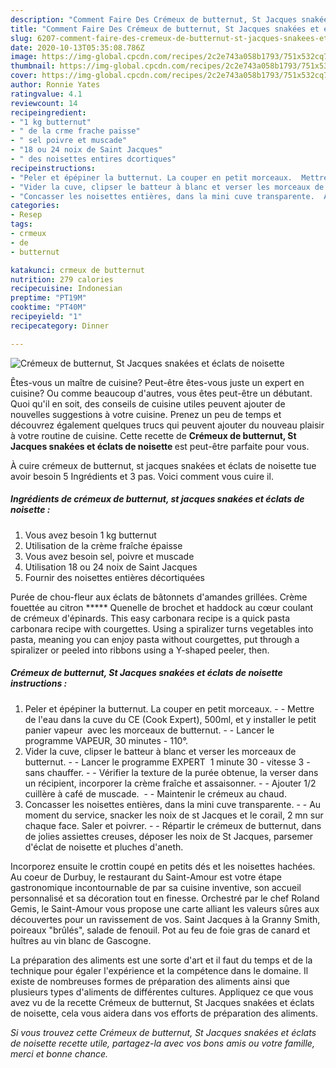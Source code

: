 ```yaml
---
description: "Comment Faire Des Crémeux de butternut, St Jacques snakées et éclats de noisette"
title: "Comment Faire Des Crémeux de butternut, St Jacques snakées et éclats de noisette"
slug: 6207-comment-faire-des-cremeux-de-butternut-st-jacques-snakees-et-eclats-de-noisette
date: 2020-10-13T05:35:08.786Z
image: https://img-global.cpcdn.com/recipes/2c2e743a058b1793/751x532cq70/cremeux-de-butternut-st-jacques-snakees-et-eclats-de-noisette-photo-principale-de-la-recette.jpg
thumbnail: https://img-global.cpcdn.com/recipes/2c2e743a058b1793/751x532cq70/cremeux-de-butternut-st-jacques-snakees-et-eclats-de-noisette-photo-principale-de-la-recette.jpg
cover: https://img-global.cpcdn.com/recipes/2c2e743a058b1793/751x532cq70/cremeux-de-butternut-st-jacques-snakees-et-eclats-de-noisette-photo-principale-de-la-recette.jpg
author: Ronnie Yates
ratingvalue: 4.1
reviewcount: 14
recipeingredient:
- "1 kg butternut"
- " de la crme frache paisse"
- " sel poivre et muscade"
- "18 ou 24 noix de Saint Jacques"
- " des noisettes entires dcortiques"
recipeinstructions:
- "Peler et épépiner la butternut. La couper en petit morceaux.  Mettre de l&#39;eau dans la cuve du CE (Cook Expert), 500ml, et y installer le petit panier vapeur  avec les morceaux de butternut.  Lancer le programme VAPEUR, 30 minutes - 110°."
- "Vider la cuve, clipser le batteur à blanc et verser les morceaux de butternut.  Lancer le programme EXPERT  1 minute 30 - vitesse 3 - sans chauffer.  Vérifier la texture de la purée obtenue, la verser dans un récipient, incorporer la crème fraîche et assaisonner.  Ajouter 1/2 cuillère à café de muscade.   Maintenir le crémeux au chaud."
- "Concasser les noisettes entières, dans la mini cuve transparente.  Au moment du service, snacker les noix de st Jacques et le corail, 2 mn sur chaque face. Saler et poivrer.  Répartir le crémeux de butternut, dans de jolies assiettes creuses, déposer les noix de St Jacques, parsemer d&#39;éclat de noisette et pluches d&#39;aneth."
categories:
- Resep
tags:
- crmeux
- de
- butternut

katakunci: crmeux de butternut 
nutrition: 279 calories
recipecuisine: Indonesian
preptime: "PT19M"
cooktime: "PT40M"
recipeyield: "1"
recipecategory: Dinner

---
```



![Crémeux de butternut, St Jacques snakées et éclats de noisette](https://img-global.cpcdn.com/recipes/2c2e743a058b1793/751x532cq70/cremeux-de-butternut-st-jacques-snakees-et-eclats-de-noisette-photo-principale-de-la-recette.jpg)

Êtes-vous un maître de cuisine? Peut-être êtes-vous juste un expert en cuisine? Ou comme beaucoup d'autres, vous êtes peut-être un débutant. Quoi qu'il en soit, des conseils de cuisine utiles peuvent ajouter de nouvelles suggestions à votre cuisine. Prenez un peu de temps et découvrez également quelques trucs qui peuvent ajouter du nouveau plaisir à votre routine de cuisine. Cette recette de <strong> Crémeux de butternut, St Jacques snakées et éclats de noisette </strong> est peut-être parfaite pour vous.

<!--inarticleads1-->

À cuire crémeux de butternut, st jacques snakées et éclats de noisette tue avoir besoin 5 Ingrédients et 3 pas. Voici comment vous cuire il.

##### Ingrédients de crémeux de butternut, st jacques snakées et éclats de noisette :

1. Vous avez besoin 1 kg butternut
1. Utilisation  de la crème fraîche épaisse
1. Vous avez besoin  sel, poivre et muscade
1. Utilisation 18 ou 24 noix de Saint Jacques
1. Fournir  des noisettes entières décortiquées


Purée de chou-fleur aux éclats de bâtonnets d&#39;amandes grillées. Crème fouettée au citron ***** Quenelle de brochet et haddock au cœur coulant de crémeux d&#39;épinards. This easy carbonara recipe is a quick pasta carbonara recipe with courgettes. Using a spiralizer turns vegetables into pasta, meaning you can enjoy pasta without courgettes, put through a spiralizer or peeled into ribbons using a Y-shaped peeler, then. 

<!--inarticleads2-->

##### Crémeux de butternut, St Jacques snakées et éclats de noisette instructions :

1. Peler et épépiner la butternut. La couper en petit morceaux. -  - Mettre de l&#39;eau dans la cuve du CE (Cook Expert), 500ml, et y installer le petit panier vapeur  avec les morceaux de butternut. -  - Lancer le programme VAPEUR, 30 minutes - 110°.
1. Vider la cuve, clipser le batteur à blanc et verser les morceaux de butternut. -  - Lancer le programme EXPERT  1 minute 30 - vitesse 3 - sans chauffer. -  - Vérifier la texture de la purée obtenue, la verser dans un récipient, incorporer la crème fraîche et assaisonner. -  - Ajouter 1/2 cuillère à café de muscade.  -  - Maintenir le crémeux au chaud.
1. Concasser les noisettes entières, dans la mini cuve transparente. -  - Au moment du service, snacker les noix de st Jacques et le corail, 2 mn sur chaque face. Saler et poivrer. -  - Répartir le crémeux de butternut, dans de jolies assiettes creuses, déposer les noix de St Jacques, parsemer d&#39;éclat de noisette et pluches d&#39;aneth.


Incorporez ensuite le crottin coupé en petits dés et les noisettes hachées. Au coeur de Durbuy, le restaurant du Saint-Amour est votre étape gastronomique incontournable de par sa cuisine inventive, son accueil personnalisé et sa décoration tout en finesse. Orchestré par le chef Roland Gemis, le Saint-Amour vous propose une carte alliant les valeurs sûres aux découvertes pour un ravissement de vos. Saint Jacques à la Granny Smith, poireaux &#34;brûlés&#34;, salade de fenouil. Pot au feu de foie gras de canard et huîtres au vin blanc de Gascogne. 

<!--inarticleads1-->

<p>
La préparation des aliments est une sorte d'art et il faut du temps et de la technique pour égaler l'expérience et la compétence dans le domaine. Il existe de nombreuses formes de préparation des aliments ainsi que plusieurs types d'aliments de différentes cultures. Appliquez ce que vous avez vu de la recette Crémeux de butternut, St Jacques snakées et éclats de noisette, cela vous aidera dans vos efforts de préparation des aliments.
</p>

<p>
<i>Si vous trouvez cette Crémeux de butternut, St Jacques snakées et éclats de noisette recette utile, partagez-la avec vos bons amis ou votre famille, merci et bonne chance.</i>
</p>
